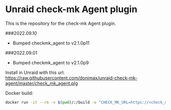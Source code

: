 # Unraid check-mk Agent plugin

This is the repository for the check-mk Agent plugin.


###2022.09.10
- Bumped checkmk_agent to v2.1.0p11

###2022.09.01
- Bumped checkmk_agent to v2.1.0p9

Install in Unraid with this url:
https://raw.githubusercontent.com/donimax/unraid-check-mk-agent/master/check_mk_agent.plg

Docker build:

```bash
docker run -it --rm -v $(pwd)/:/build -e "CHECK_MK_URL=https://<check_mk_host>/main/check_mk/agents/check-mk-agent_<check_mk_version>_all.deb" vbatts/slackware:latest sh /source/compile_docker.sh
```
